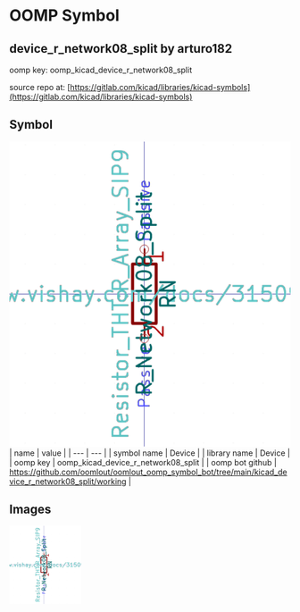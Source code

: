# OOMP Symbol  
## device_r_network08_split  by arturo182  
  
oomp key: oomp_kicad_device_r_network08_split  
  
source repo at: [https://gitlab.com/kicad/libraries/kicad-symbols](https://gitlab.com/kicad/libraries/kicad-symbols)  
## Symbol  
  
[![working.png](working_600.png)](working.png)  
| name | value | 
| --- | --- | 
| symbol name | Device | 
| library name | Device | 
| oomp key | oomp_kicad_device_r_network08_split | 
| oomp bot github | https://github.com/oomlout/oomlout_oomp_symbol_bot/tree/main/kicad_device_r_network08_split/working | 
## Images  
  
[![working.png](working_140.png)](working.png)  
